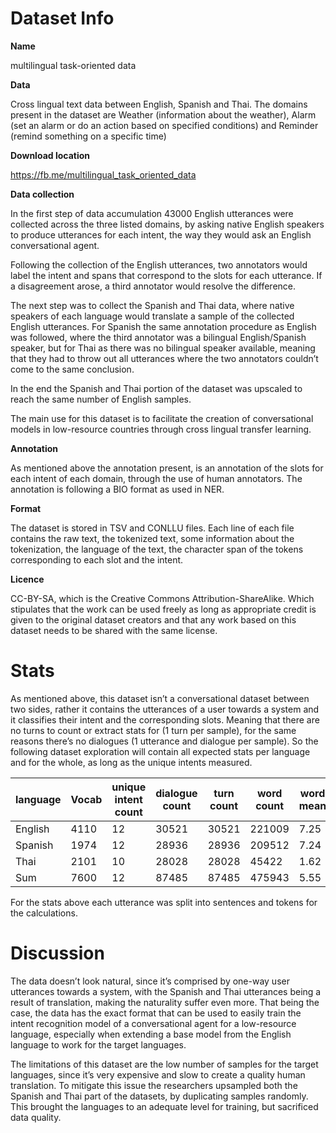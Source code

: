 # Dataset Info

**Name** <p>multilingual task-oriented data</p>

**Data** <p>Cross lingual text data between English, Spanish and Thai. The domains present in the dataset are Weather (information about the weather), Alarm (set an alarm or do an action based on specified conditions) and Reminder (remind something on a specific time)</p>

**Download location** <p>https://fb.me/multilingual_task_oriented_data</p>

**Data collection** <p>In the first step of data accumulation 43000 English utterances were collected across the three listed domains, by asking native English speakers to produce utterances for each intent, the way they would ask an English conversational agent. </p> <p>Following the collection of the English utterances, two annotators would label the intent and spans that correspond to the slots for each utterance. If a disagreement arose, a third annotator would resolve the difference.</p><p>The next step was to collect the Spanish and Thai data, where native speakers of each language would translate a sample of the collected English utterances. For Spanish the same annotation procedure as English was followed, where the third annotator was a bilingual English/Spanish speaker, but for Thai as there was no bilingual speaker available, meaning that they had to throw out all utterances where the two annotators couldn’t come to the same conclusion.</p><p>In the end the Spanish and Thai portion of the dataset was upscaled to reach the same number of English samples.
<p>The main use for this dataset is to facilitate the creation of conversational models in low-resource countries through cross lingual transfer learning.</p>

**Annotation** <p>As mentioned above the annotation present, is an annotation of the slots for each intent of each domain, through the use of human annotators. The annotation is following a BIO format as used in NER.

**Format** <p>The dataset is stored in TSV and CONLLU files. Each line of each file contains the raw text, the tokenized text, some information about the tokenization, the language of the text, the character span of the tokens corresponding to each slot and the intent.

**Licence** <p>CC-BY-SA, which is the Creative Commons Attribution-ShareAlike. Which stipulates that the work can be used freely as long as appropriate credit is given to the original dataset creators and that any work based on this dataset needs to be shared with the same license.

# Stats
<p>As mentioned above, this dataset isn’t a conversational dataset between two sides, rather it contains the utterances of a user towards a system and it classifies their intent and the corresponding slots. Meaning that there are no turns to count or extract stats for (1 turn per sample), for the same reasons there’s no dialogues (1 utterance and dialogue per sample). So the following dataset exploration will contain all expected stats per language and for the whole, as long as the unique intents measured.</p>

| language | Vocab | unique intent count | dialogue count | turn count | word count | word mean | word std | sentence count | sentence mean | sentence std |
|----------|-------|---------------------|----------------|------------|------------|-----------|----------|----------------|---------------|--------------|
| English  | 4110  | 12                  | 30521          | 30521      | 221009     | 7.25      | 2.50     | 30580          | 1.001         | 0.044        |
| Spanish  | 1974  | 12                  | 28936          | 28936      | 209512     | 7.24      | 2.75     | 28968          | 1.001         | 0.033        |
| Thai     | 2101  | 10                  | 28028          | 28028      | 45422      | 1.62      | 0.96     | 28184          | 1.005         | 0.080        | 
| Sum      | 7600  | 12                  | 87485          | 87485      | 475943     | 5.55      | 3.46     | 87732          | 1.002         | 0.005        | 

<p>For the stats above each utterance was split into sentences and tokens for the calculations.</p>

# Discussion
<p>The data doesn’t look natural, since it’s comprised by one-way user utterances towards a system, with the Spanish and Thai utterances being a result of translation, making the naturality suffer even more. That being the case, the data has the exact format that can be used to easily train the intent recognition model of a conversational agent for a low-resource language, especially when extending a base model from the English language to work for the target languages.</p><p>The limitations of this dataset are the low number of samples for the target languages, since it’s very expensive and slow to create a quality human translation. To mitigate this issue the researchers upsampled both the Spanish and Thai part of the datasets, by duplicating samples randomly. This brought the languages to an adequate level for training, but sacrificed data quality.</p>
